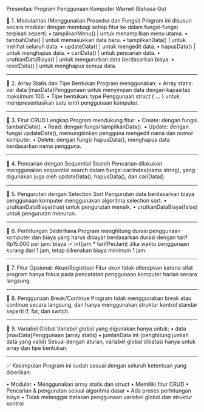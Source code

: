 Presentasi Program Penggunaan Komputer Warnet (Bahasa Go)

📌 1. Modularitas (Menggunakan Prosedur dan Fungsi)
Program ini disusun secara modular dengan membagi setiap fitur ke dalam fungsi-fungsi terpisah seperti:
•	tampilkanMenu() | untuk menampilkan menu utama.
•	tambahData() | untuk memasukkan data baru.
•	tampilkanData() | untuk melihat seluruh data.
•	updateData() | untuk mengedit data.
•	hapusData() | untuk menghapus data.
•	cariData() | untuk pencarian data.
•	urutkanDataBiaya() | untuk mengurutkan data berdasarkan biaya.
•	resetData() | untuk menghapus semua data.
________________________________________
📌 2. Array Statis dan Tipe Bentukan
Program menggunakan:
•	Array statis: var data [maxData]Penggunaan untuk menyimpan data dengan kapasitas maksimum 100.
•	Tipe bentukan: type Penggunaan struct { ... } untuk merepresentasikan satu entri penggunaan komputer.
________________________________________
📌 3. Fitur CRUD Lengkap
Program mendukung fitur:
•	Create: dengan fungsi tambahData().
•	Read: dengan fungsi tampilkanData().
•	Update: dengan fungsi updateData(), memungkinkan pengguna mengedit nama dan nomor komputer.
•	Delete: dengan fungsi hapusData(), menghapus data berdasarkan nama pengguna.
________________________________________
📌 4. Pencarian dengan Sequential Search
Pencarian dilakukan menggunakan sequential search dalam fungsi cariIndex(nama string), yang digunakan juga oleh updateData(), hapusData(), dan cariData().
________________________________________
📌 5. Pengurutan dengan Selection Sort
Pengurutan data berdasarkan biaya penggunaan komputer menggunakan algoritma selection sort:
•	urutkanDataBiaya(true) untuk pengurutan menaik.
•	urutkanDataBiaya(false) untuk pengurutan menurun.
________________________________________
📌 6. Perhitungan Sederhana
Program menghitung durasi penggunaan komputer dan biaya yang harus dibayar berdasarkan durasi dengan tarif Rp15.000 per jam:
biaya := int(jam * tarifPerJam)
Jika waktu penggunaan kurang dari 1 jam, tetap dikenakan biaya minimum 1 jam.
________________________________________
📌 7. Fitur Opsional: Akun/Registrasi
Fitur akun tidak diterapkan karena sifat program hanya fokus pada pencatatan penggunaan komputer harian secara langsung.
________________________________________
📌 8. Penggunaan Break/Continue
Program tidak menggunakan break atau continue secara langsung, dan hanya menggunakan struktur kontrol standar seperti if, for, dan switch.
________________________________________
📌 9. Variabel Global
Variabel global yang digunakan hanya untuk:
•	data [maxData]Penggunaan (array statis)
•	jumlahData int (penghitung jumlah data yang valid)
Sesuai dengan aturan, variabel global dibatasi hanya untuk array dan tipe bentukan.
________________________________________
✅ Kesimpulan
Program ini sudah sesuai dengan seluruh ketentuan yang diberikan:

•	Modular
•	Menggunakan array statis dan struct
•	Memiliki fitur CRUD
•	Pencarian & pengurutan sesuai algoritma dasar
•	Ada proses perhitungan biaya
•	Tidak melanggar batasan penggunaan variabel global dan struktur kontrol
